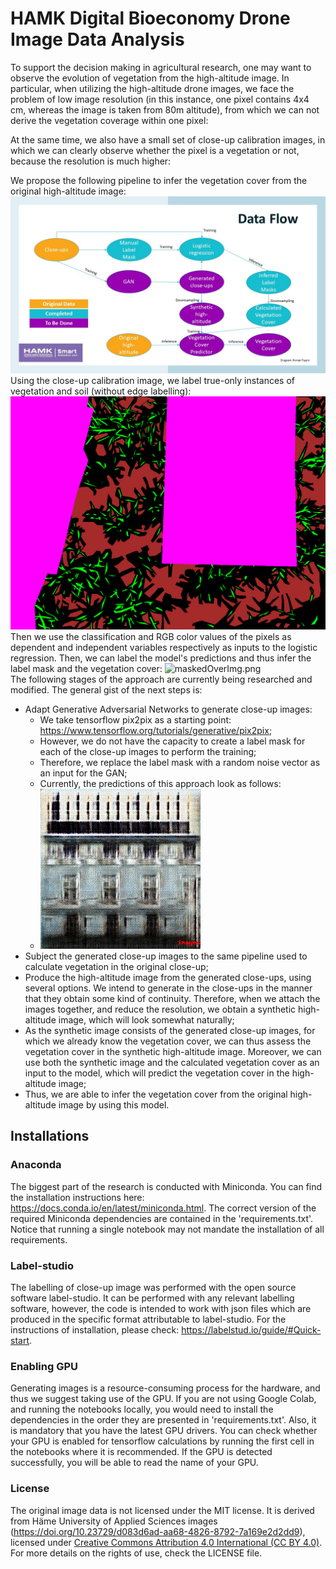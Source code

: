 # HAMK Digital Bioeconomy Drone Image Data Analysis
To support the decision making in agricultural research, one may want to observe the evolution of vegetation from the high-altitude image. In particular, when utilizing the high-altitude drone images, we face the problem of low image resolution (in this instance, one pixel contains 4x4 cm, whereas the image is taken from 80m altitude), from which we can not derive the vegetation coverage within one pixel:

At the same time, we also have a small set of close-up calibration images, in which we can clearly observe whether the pixel is a vegetation or not, because the resolution is much higher:

We propose the following pipeline to infer the vegetation cover from the original high-altitude image:
![dataPipeline.jpg](dataPipeline.jpg) <br>
Using the close-up calibration image, we label true-only instances of vegetation and soil (without edge labelling):
![maskedImg.png](maskedImg.png) <br>
Then we use the classification and RGB color values of the pixels as dependent and independent variables respectively as inputs to the logistic regression. Then, we can label the model's predictions and thus infer the label mask and the vegetation cover:
![maskedOverImg.png](maskedOverImg.png) <br>
The following stages of the approach are currently being researched and modified. The general gist of the next steps is:
 - Adapt Generative Adversarial Networks to generate close-up images:
     - We take tensorflow pix2pix as a starting point: https://www.tensorflow.org/tutorials/generative/pix2pix;
     - However, we do not have the capacity to create a label mask for each of the close-up images to perform the training;
     - Therefore, we replace the label mask with a random noise vector as an input for the GAN;
     - Currently, the predictions of this approach look as follows:
     - ![loop.gif](loop.gif)<br>
 - Subject the generated close-up images to the same pipeline used to calculate vegetation in the original close-up;
 - Produce the high-altitude image from the generated close-ups, using several options. We intend to generate in the close-ups in the manner that they obtain some kind of continuity. Therefore, when we attach the images together, and reduce the resolution, we obtain a synthetic high-altitude image, which will look somewhat naturally;
 - As the synthetic image consists of the generated close-up images, for which we already know the vegetation cover, we can thus assess the vegetation cover in the synthetic high-altitude image. Moreover, we can use both the synthetic image and the calculated vegetation cover as an input to the model, which will predict the vegetation cover in the high-altitude image;
 - Thus, we are able to infer the vegetation cover from the original high-altitude image by using this model.

## Installations

### Anaconda
The biggest part of the research is conducted with Miniconda. You can find the installation instructions here: https://docs.conda.io/en/latest/miniconda.html. The correct version of the required Miniconda dependencies are contained in the 'requirements.txt'. Notice that running a single notebook may not mandate the installation of all requirements.

### Label-studio
The labelling of close-up image was performed with the open source software label-studio. It can be performed with any relevant labelling software, however, the code is intended to work with json files which are produced in the specific format attributable to label-studio. For the instructions of installation, please check: https://labelstud.io/guide/#Quick-start.

### Enabling GPU
Generating images is a resource-consuming process for the hardware, and thus we suggest taking use of the GPU. If you are not using Google Colab, and running the notebooks locally, you would need to install the dependencies in the order they are presented in 'requirements.txt'. Also, it is mandatory that you have the latest GPU drivers. You can check whether your GPU is enabled for tensorflow calculations by running the first cell in the notebooks where it is recommended. If the GPU is detected successfully, you will be able to read the name of your GPU.

### License
The original image data is not licensed under the MIT license. It is derived from Häme University of Applied Sciences images (https://doi.org/10.23729/d083d6ad-aa68-4826-8792-7a169e2d2dd9), licensed under [Creative Commons Attribution 4.0 International (CC BY 4.0)](https://creativecommons.org/licenses/by/4.0/). For more details on the rights of use, check the LICENSE file.
